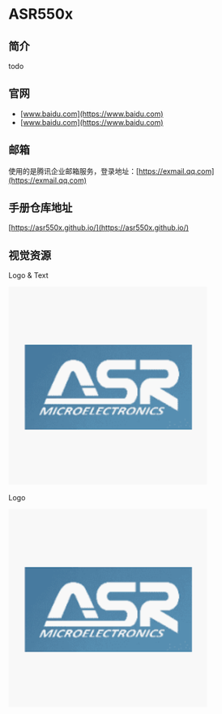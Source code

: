 # ASR550x

## 简介

todo

## 官网

* [www.baidu.com](https://www.baidu.com)
* [www.baidu.com](https://www.baidu.com)

## 邮箱

使用的是腾讯企业邮箱服务，登录地址：[https://exmail.qq.com](https://exmail.qq.com)

## 手册仓库地址

[https://asr550x.github.io/](https://asr550x.github.io/)

## 视觉资源

Logo & Text

![logo](/images/logo.png)

Logo

![logo](/images/logo.png)


